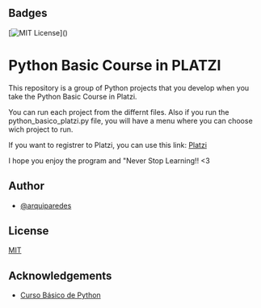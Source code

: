 
## Badges

[![MIT License](https://img.shields.io/apm/l/atomic-design-ui.svg?)]()

# Python Basic Course in PLATZI

This repository is a group of Python projects that you develop when you take the Python Basic Course in Platzi.

You can run each project from the differnt files. Also if you run the python_basico_platzi.py file, you will have a menu where you can choose wich project to run.

If you want to registrer to Platzi, you can use this link: [Platzi](https://platzi.com/c/aparedes/)

I hope you enjoy the program and "Never Stop Learning!! <3
## Author

- [@arquiparedes](https://www.github.com/arquiparedes)


## License

[MIT](https://choosealicense.com/licenses/mit/)


## Acknowledgements

 - [Curso Básico de Python](https://platzi.com/cursos/python/)
